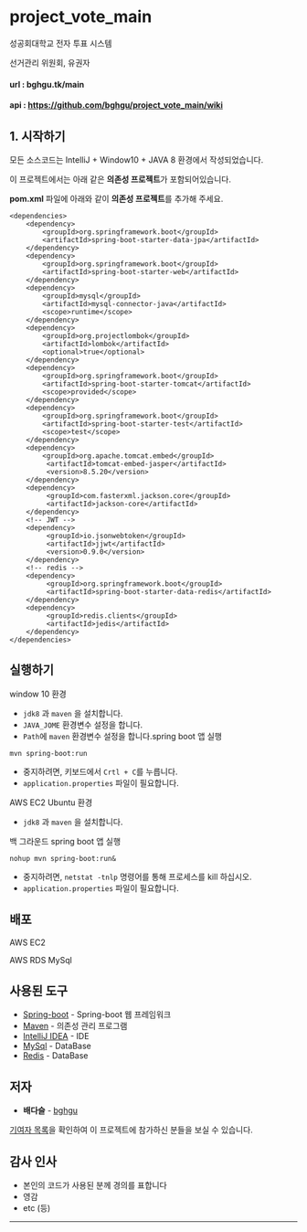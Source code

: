 # project_vote_main

성공회대학교 전자 투표 시스템

선거관리 위원회, 유권자

#### url : bghgu.tk/main

#### api : https://github.com/bghgu/project_vote_main/wiki

## 1. 시작하기

모든 소스코드는 IntelliJ + Window10 + JAVA 8 환경에서 작성되었습니다.

이 프로젝트에서는 아래 같은 **의존성 프로젝트**가 포함되어있습니다. 

**pom.xml** 파일에 아래와 같이 **의존성 프로젝트**를 추가해 주세요.

```
<dependencies>
	<dependency>
		<groupId>org.springframework.boot</groupId>
		<artifactId>spring-boot-starter-data-jpa</artifactId>
	</dependency>
	<dependency>
		<groupId>org.springframework.boot</groupId>
		<artifactId>spring-boot-starter-web</artifactId>
	</dependency>
	<dependency>
		<groupId>mysql</groupId>
		<artifactId>mysql-connector-java</artifactId>
		<scope>runtime</scope>
	</dependency>
	<dependency>
		<groupId>org.projectlombok</groupId>
		<artifactId>lombok</artifactId>
		<optional>true</optional>
	</dependency>
	<dependency>
		<groupId>org.springframework.boot</groupId>
		<artifactId>spring-boot-starter-tomcat</artifactId>
		<scope>provided</scope>
	</dependency>
	<dependency>
		<groupId>org.springframework.boot</groupId>
		<artifactId>spring-boot-starter-test</artifactId>
		<scope>test</scope>
	</dependency>
    <dependency>
		<groupId>org.apache.tomcat.embed</groupId>
         <artifactId>tomcat-embed-jasper</artifactId>
         <version>8.5.20</version>
    </dependency>
    <dependency>
         <groupId>com.fasterxml.jackson.core</groupId>
         <artifactId>jackson-core</artifactId>
    </dependency>
    <!-- JWT -->
    <dependency>
         <groupId>io.jsonwebtoken</groupId>
         <artifactId>jjwt</artifactId>
         <version>0.9.0</version>
    </dependency>
    <!-- redis -->
    <dependency>
         <groupId>org.springframework.boot</groupId>
         <artifactId>spring-boot-starter-data-redis</artifactId>
    </dependency>
    <dependency>
         <groupId>redis.clients</groupId>
         <artifactId>jedis</artifactId>
	</dependency>
</dependencies>
```
## 실행하기

window 10 환경

- `jdk8` 과 `maven` 을 설치합니다.
- `JAVA_JOME` 환경변수 설정을 합니다.
- `Path`에 `maven` 환경변수 설정을 합니다.spring boot 앱 실행

```
mvn spring-boot:run
```

- 중지하려면, 키보드에서 `Crtl + C`를 누릅니다.
- `application.properties` 파일이 필요합니다.

AWS EC2 Ubuntu 환경

- `jdk8` 과 `maven` 을 설치합니다.

백 그라운드 spring boot 앱 실행

```
nohup mvn spring-boot:run&
```

- 중지하려면,  `netstat -tnlp` 명령어를 통해 프로세스를 kill 하십시오.
- `application.properties` 파일이 필요합니다.

## 배포

AWS EC2

AWS RDS MySql

## 사용된 도구

* [Spring-boot](https://projects.spring.io/spring-boot/) - Spring-boot 웹 프레임워크
* [Maven](https://maven.apache.org/) - 의존성 관리 프로그램
* [IntelliJ IDEA](https://www.jetbrains.com/idea/) - IDE
* [MySql](https://www.mysql.com/) - DataBase
* [Redis](https://redis.io/) - DataBase

## 저자

* **배다슬** - [bghgu](https://github.com/bghgu)


[기여자 목록](https://github.com/bghgu/project/contributors)을 확인하여 이 프로젝트에 참가하신 분들을 보실 수 있습니다.

## 감사 인사

* 본인의 코드가 사용된 분께 경의를 표합니다
* 영감
* etc (등)

---


